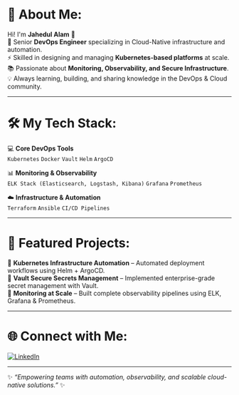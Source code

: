 # 💫 About Me:
Hi! I'm **Jahedul Alam** 👋  
🚀 Senior **DevOps Engineer** specializing in Cloud-Native infrastructure and automation.  
⚡ Skilled in designing and managing **Kubernetes-based platforms** at scale.  
📚 Passionate about **Monitoring, Observability, and Secure Infrastructure**.  
💡 Always learning, building, and sharing knowledge in the DevOps & Cloud community.  

---

# 🛠️ My Tech Stack:
💻 **Core DevOps Tools**  
`Kubernetes` `Docker` `Vault` `Helm` `ArgoCD`  

📊 **Monitoring & Observability**  
`ELK Stack (Elasticsearch, Logstash, Kibana)` `Grafana` `Prometheus`  

☁️ **Infrastructure & Automation**  
`Terraform` `Ansible` `CI/CD Pipelines`  

---


# 🚀 Featured Projects:
🔹 **Kubernetes Infrastructure Automation** – Automated deployment workflows using Helm + ArgoCD.  
🔹 **Vault Secure Secrets Management** – Implemented enterprise-grade secret management with Vault.  
🔹 **Monitoring at Scale** – Built complete observability pipelines using ELK, Grafana & Prometheus.  

---

# 🌐 Connect with Me:
[![LinkedIn](https://img.shields.io/badge/LinkedIn-blue?logo=linkedin&logoColor=white)](https://www.linkedin.com/in/jahedul-alam-jakib-195a02191/)  

---

✨ _“Empowering teams with automation, observability, and scalable cloud-native solutions.”_ ✨  
